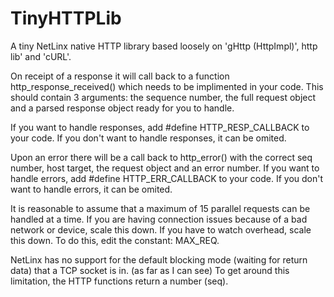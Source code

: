 # TinyHTTPLib
A tiny NetLinx native HTTP library based loosely on 'gHttp (HttpImpl)', http lib' and 'cURL'.

On receipt of a response it will call back to a function http_response_received() which needs to be implimented in your code.
This should contain 3 arguments: the sequence number, the full request object and a parsed response object ready for you to handle.

If you want to handle responses, add #define HTTP_RESP_CALLBACK to your code.
If you don't want to handle responses, it can be omited.

Upon an error there will be a call back to http_error() with the correct seq number, host target, the request object and an error number.
If you want to handle errors, add #define HTTP_ERR_CALLBACK to your code.
If you don't want to handle errors, it can be omited.

It is reasonable to assume that a maximum of 15 parallel requests can be handled at a time.
If you are having connection issues because of a bad network or device, scale this down. If you have to watch overhead, scale this down.
To do this, edit the constant: MAX_REQ.

NetLinx has no support for the default blocking mode (waiting for return data) that a TCP socket is in. (as far as I can see)
To get around this limitation, the HTTP functions return a number (seq).
